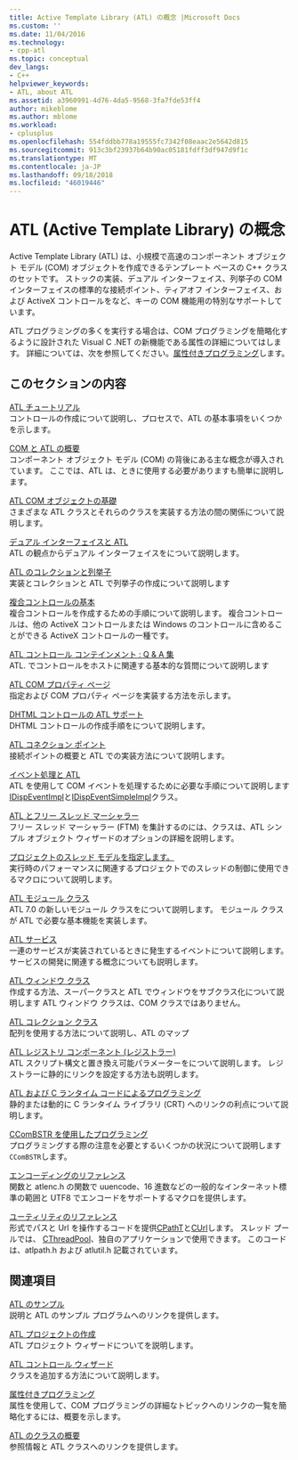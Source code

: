 ```yaml
---
title: Active Template Library (ATL) の概念 |Microsoft Docs
ms.custom: ''
ms.date: 11/04/2016
ms.technology:
- cpp-atl
ms.topic: conceptual
dev_langs:
- C++
helpviewer_keywords:
- ATL, about ATL
ms.assetid: a3960991-4d76-4da5-9568-3fa7fde53ff4
author: mikeblome
ms.author: mblome
ms.workload:
- cplusplus
ms.openlocfilehash: 554fddbb778a19555fc7342f08eaac2e5642d815
ms.sourcegitcommit: 913c3bf23937b64b90ac05181fdff3df947d9f1c
ms.translationtype: MT
ms.contentlocale: ja-JP
ms.lasthandoff: 09/18/2018
ms.locfileid: "46019446"
---
```

# <a name="active-template-library-atl-concepts"></a>ATL (Active Template Library) の概念

Active Template Library (ATL) は、小規模で高速のコンポーネント オブジェクト モデル (COM) オブジェクトを作成できるテンプレート ベースの C++ クラスのセットです。 ストックの実装、デュアル インターフェイス、列挙子の COM インターフェイスの標準的な接続ポイント、ティアオフ インターフェイス、および ActiveX コントロールをなど、キーの COM 機能用の特別なサポートしています。

ATL プログラミングの多くを実行する場合は、COM プログラミングを簡略化するように設計された Visual C .NET の新機能である属性の詳細についてはします。 詳細については、次を参照してください。[属性付きプログラミング](../windows/attributed-programming-concepts.md)します。

## <a name="in-this-section"></a>このセクションの内容

[ATL チュートリアル](../atl/active-template-library-atl-tutorial.md)<br/>
コントロールの作成について説明し、プロセスで、ATL の基本事項をいくつかを示します。

[COM と ATL の概要](../atl/introduction-to-com-and-atl.md)<br/>
コンポーネント オブジェクト モデル (COM) の背後にある主な概念が導入されています。 ここでは、ATL は、ときに使用する必要がありますも簡単に説明します。

[ATL COM オブジェクトの基礎](../atl/fundamentals-of-atl-com-objects.md)<br/>
さまざまな ATL クラスとそれらのクラスを実装する方法の間の関係について説明します。

[デュアル インターフェイスと ATL](../atl/dual-interfaces-and-atl.md)<br/>
ATL の観点からデュアル インターフェイスをについて説明します。

[ATL のコレクションと列挙子](../atl/atl-collections-and-enumerators.md)<br/>
実装とコレクションと ATL で列挙子の作成について説明します

[複合コントロールの基本](../atl/atl-composite-control-fundamentals.md)<br/>
複合コントロールを作成するための手順について説明します。 複合コントロールは、他の ActiveX コントロールまたは Windows のコントロールに含めることができる ActiveX コントロールの一種です。

[ATL コントロール コンテインメント : Q & A 集](../atl/atl-control-containment-faq.md)<br/>
ATL. でコントロールをホストに関連する基本的な質問について説明します

[ATL COM プロパティ ページ](../atl/atl-com-property-pages.md)<br/>
指定および COM プロパティ ページを実装する方法を示します。

[DHTML コントロールの ATL サポート](../atl/atl-support-for-dhtml-controls.md)<br/>
DHTML コントロールの作成手順をについて説明します。

[ATL コネクション ポイント](../atl/atl-connection-points.md)<br/>
接続ポイントの概要と ATL での実装方法について説明します。

[イベント処理と ATL](../atl/event-handling-and-atl.md)<br/>
ATL を使用して COM イベントを処理するために必要な手順について説明します[IDispEventImpl](../atl/reference/idispeventimpl-class.md)と[IDispEventSimpleImpl](../atl/reference/idispeventsimpleimpl-class.md)クラス。

[ATL とフリー スレッド マーシャラー](../atl/atl-and-the-free-threaded-marshaler.md)<br/>
フリー スレッド マーシャラー (FTM) を集計するのには、クラスは、ATL シンプル オブジェクト ウィザードのオプションの詳細を説明します。

[プロジェクトのスレッド モデルを指定します。](../atl/specifying-the-threading-model-for-a-project-atl.md)<br/>
実行時のパフォーマンスに関連するプロジェクトでのスレッドの制御に使用できるマクロについて説明します。

[ATL モジュール クラス](../atl/atl-module-classes.md)<br/>
ATL 7.0 の新しいモジュール クラスをについて説明します。 モジュール クラスが ATL で必要な基本機能を実装します。

[ATL サービス](../atl/atl-services.md)<br/>
一連のサービスが実装されているときに発生するイベントについて説明します。 サービスの開発に関連する概念についても説明します。

[ATL ウィンドウ クラス](../atl/atl-window-classes.md)<br/>
作成する方法、スーパークラスと ATL でウィンドウをサブクラス化について説明します ATL ウィンドウ クラスは、COM クラスではありません。

[ATL コレクション クラス](../atl/atl-collection-classes.md)<br/>
配列を使用する方法について説明し、ATL のマップ

[ATL レジストリ コンポーネント (レジストラー)](../atl/atl-registry-component-registrar.md)<br/>
ATL スクリプト構文と置き換え可能パラメーターをについて説明します。 レジストラーに静的にリンクを設定する方法も説明します。

[ATL および C ランタイム コードによるプログラミング](../atl/programming-with-atl-and-c-run-time-code.md)<br/>
静的または動的に C ランタイム ライブラリ (CRT) へのリンクの利点について説明します。

[CComBSTR を使用したプログラミング](../atl/programming-with-ccombstr-atl.md)<br/>
プログラミングする際の注意を必要とするいくつかの状況について説明します`CComBSTR`します。

[エンコーディングのリファレンス](../atl/atl-encoding-reference.md)<br/>
関数と atlenc.h の関数で uuencode、16 進数などの一般的なインターネット標準の範囲と UTF8 でエンコードをサポートするマクロを提供します。

[ユーティリティのリファレンス](../atl/atl-utilities-reference.md)<br/>
形式でパスと Url を操作するコードを提供[CPathT](../atl/reference/cpatht-class.md)と[CUrl](../atl/reference/curl-class.md)します。 スレッド プールでは、 [CThreadPool](../atl/reference/cthreadpool-class.md)、独自のアプリケーションで使用できます。 このコードは、atlpath.h および atlutil.h 記載されています。

## <a name="related-sections"></a>関連項目

[ATL のサンプル](../visual-cpp-samples.md)<br/>
説明と ATL のサンプル プログラムへのリンクを提供します。

[ATL プロジェクトの作成](../atl/reference/creating-an-atl-project.md)<br/>
ATL プロジェクト ウィザードについてを説明します。

[ATL コントロール ウィザード](../atl/reference/atl-control-wizard.md)<br/>
クラスを追加する方法について説明します。

[属性付きプログラミング](../windows/attributed-programming-concepts.md)<br/>
属性を使用して、COM プログラミングの詳細なトピックへのリンクの一覧を簡略化するには、概要を示します。

[ATL のクラスの概要](../atl/atl-class-overview.md)<br/>
参照情報と ATL クラスへのリンクを提供します。


